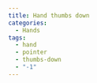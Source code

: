 ```yaml
---
title: Hand thumbs down
categories:
  - Hands
tags:
  - hand
  - pointer
  - thumbs-down
  - "-1"
---
```

